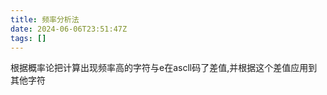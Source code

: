 ```yaml
---
title: 频率分析法
date: 2024-06-06T23:51:47Z
tags: []
---
```


根据概率论把计算出现频率高的字符与e在ascll码了差值,并根据这个差值应用到其他字符
